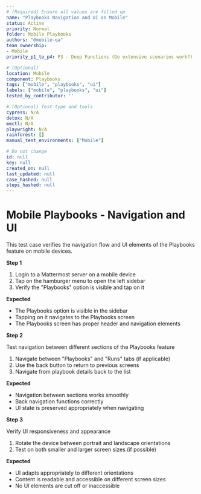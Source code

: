 ```yaml
---
# (Required) Ensure all values are filled up
name: "Playbooks Navigation and UI on Mobile"
status: Active
priority: Normal
folder: Mobile Playbooks
authors: "@mobile-qa"
team_ownership:
- Mobile
priority_p1_to_p4: P3 - Deep Functions (Do extensive scenarios work?)

# (Optional)
location: Mobile
component: Playbooks
tags: ["mobile", "playbooks", "ui"]
labels: ["mobile", "playbooks", "ui"]
tested_by_contributor: ''

# (Optional) Test type and tools
cypress: N/A
detox: N/A
mmctl: N/A
playwright: N/A
rainforest: []
manual_test_environments: ["Mobile"]

# Do not change
id: null
key: null
created_on: null
last_updated: null
case_hashed: null
steps_hashed: null
---
```


# Mobile Playbooks - Navigation and UI

This test case verifies the navigation flow and UI elements of the Playbooks feature on mobile devices.

**Step 1**

1. Login to a Mattermost server on a mobile device
2. Tap on the hamburger menu to open the left sidebar
3. Verify the "Playbooks" option is visible and tap on it

**Expected**

- The Playbooks option is visible in the sidebar
- Tapping on it navigates to the Playbooks screen
- The Playbooks screen has proper header and navigation elements

**Step 2**

Test navigation between different sections of the Playbooks feature

1. Navigate between "Playbooks" and "Runs" tabs (if applicable)
2. Use the back button to return to previous screens
3. Navigate from playbook details back to the list

**Expected**

- Navigation between sections works smoothly
- Back navigation functions correctly
- UI state is preserved appropriately when navigating

**Step 3**

Verify UI responsiveness and appearance

1. Rotate the device between portrait and landscape orientations
2. Test on both smaller and larger screen sizes (if possible)

**Expected**

- UI adapts appropriately to different orientations
- Content is readable and accessible on different screen sizes
- No UI elements are cut off or inaccessible
